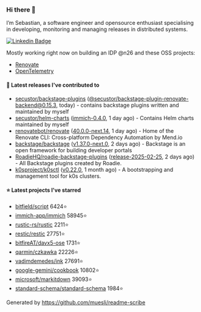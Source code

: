 ### Hi there 👋

I’m Sebastian, a software engineer and opensource enthusiast specialising in developing, monitoring and managing releases in distributed systems.    

[![Linkedin Badge](https://img.shields.io/badge/-LinkedIn-blue?style=flat&logo=Linkedin&logoColor=white&link=https://www.linkedin.com/in/sebastian-poxhofer/)](https://www.linkedin.com/in/sebastian-poxhofer/)

Mostly working right now on building an IDP @n26 and these OSS projects:
- [Renovate](https://github.com/renovatebot/renovate)
- [OpenTelemetry](https://github.com/open-telemetry)



#### 🚀 Latest releases I've contributed to

- [secustor/backstage-plugins](https://github.com/secustor/backstage-plugins) ([@secustor/backstage-plugin-renovate-backend@0.15.3](https://github.com/secustor/backstage-plugins/releases/tag/%40secustor/backstage-plugin-renovate-backend%400.15.3), today) - contains backstage plugins written and maintained by myself
- [secustor/helm-charts](https://github.com/secustor/helm-charts) ([immich-0.4.0](https://github.com/secustor/helm-charts/releases/tag/immich-0.4.0), 1 day ago) - Contains Helm charts maintained by myself
- [renovatebot/renovate](https://github.com/renovatebot/renovate) ([40.0.0-next.14](https://github.com/renovatebot/renovate/releases/tag/40.0.0-next.14), 1 day ago) - Home of the Renovate CLI: Cross-platform Dependency Automation by Mend.io
- [backstage/backstage](https://github.com/backstage/backstage) ([v1.37.0-next.0](https://github.com/backstage/backstage/releases/tag/v1.37.0-next.0), 2 days ago) - Backstage is an open framework for building developer portals
- [RoadieHQ/roadie-backstage-plugins](https://github.com/RoadieHQ/roadie-backstage-plugins) ([release-2025-02-25](https://github.com/RoadieHQ/roadie-backstage-plugins/releases/tag/release-2025-02-25), 2 days ago) - All Backstage plugins created by Roadie.
- [k0sproject/k0sctl](https://github.com/k0sproject/k0sctl) ([v0.22.0](https://github.com/k0sproject/k0sctl/releases/tag/v0.22.0), 1 month ago) - A bootstrapping and management tool for k0s clusters.

#### ⭐ Latest projects I've starred

- [bitfield/script](https://github.com/bitfield/script) 6424⭐
- [immich-app/immich](https://github.com/immich-app/immich) 58945⭐
- [rustic-rs/rustic](https://github.com/rustic-rs/rustic) 2211⭐
- [restic/restic](https://github.com/restic/restic) 27751⭐
- [bitfireAT/davx5-ose](https://github.com/bitfireAT/davx5-ose) 1731⭐
- [qarmin/czkawka](https://github.com/qarmin/czkawka) 22226⭐
- [vadimdemedes/ink](https://github.com/vadimdemedes/ink) 27691⭐
- [google-gemini/cookbook](https://github.com/google-gemini/cookbook) 10802⭐
- [microsoft/markitdown](https://github.com/microsoft/markitdown) 39093⭐
- [standard-schema/standard-schema](https://github.com/standard-schema/standard-schema) 1984⭐



Generated by https://github.com/muesli/readme-scribe
